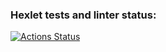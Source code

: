 ### Hexlet tests and linter status:
[![Actions Status](https://github.com/tolyod/php-project-lvl4/workflows/hexlet-check/badge.svg)](https://github.com/tolyod/php-project-lvl4/actions)